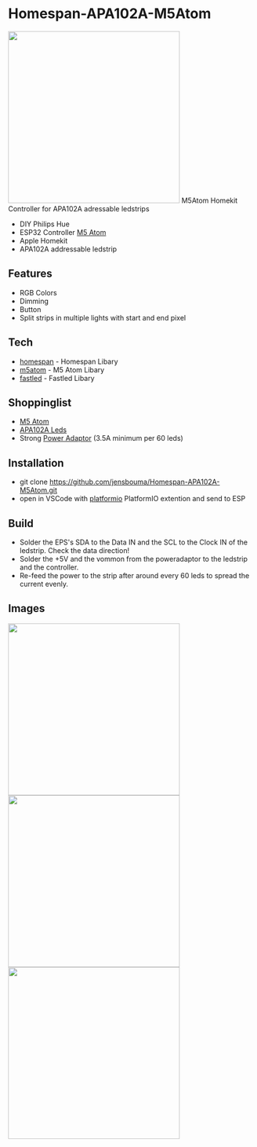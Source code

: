 # Homespan-APA102A-M5Atom

<img src="https://github.com/jensbouma/Homespan-APA102A-M5Atom/raw/master/docs/img/result.jpg" width="350">
M5Atom Homekit Controller for APA102A adressable ledstrips

- DIY Philips Hue
- ESP32 Controller [M5 Atom]
- Apple Homekit
- APA102A addressable ledstrip

## Features
- RGB Colors
- Dimming
- Button
- Split strips in multiple lights with start and end pixel

## Tech
- [homespan] - Homespan Libary
- [m5atom] - M5 Atom Libary
- [fastled] - Fastled Libary

## Shoppinglist
- [M5 Atom]
- [APA102A Leds]
- Strong [Power Adaptor] (3.5A minimum per 60 leds)

## Installation
- git clone https://github.com/jensbouma/Homespan-APA102A-M5Atom.git
- open in VSCode with [platformio] PlatformIO extention and send to ESP

## Build
- Solder the EPS's SDA to the Data IN and the SCL to the Clock IN of the ledstrip. Check the data direction!
- Solder the +5V and the vommon from the poweradaptor to the ledstrip and the controller.
- Re-feed the power to the strip after around every 60 leds to spread the current evenly.

## Images
<img src="https://github.com/jensbouma/Homespan-APA102A-M5Atom/raw/master/docs/img/APA102.jpg" width="350">
<img src="https://github.com/jensbouma/Homespan-APA102A-M5Atom/raw/master/docs/img/purple.jpg" width="350">
<img src="https://github.com/jensbouma/Homespan-APA102A-M5Atom/raw/master/docs/img/atomproto.jpg" width="350">

[//]: # (These are reference links used in the body of this note and get stripped out when the markdown processor does its job. There is no need to format nicely because it shouldn't be seen. Thanks SO - http://stackoverflow.com/questions/4823468/store-comments-in-markdown-syntax)

   [homespan]: <https://github.com/HomeSpan/HomeSpan>
   [m5atom]: <https://github.com/m5stack/M5Atom>
   [M5 Atom]: <https://amzn.to/3KWhmu4>
   [APA102A Leds]: <https://amzn.to/41mFc9m>
   [Power Adaptor]: <https://amzn.to/3MTSaXU>
   [fastled]: <https://github.com/FastLED/FastLED>
   [platformio]: <https://platformio.org>
>
